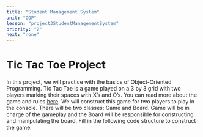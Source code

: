 ```yaml
---
title: "Student Management System"
unit: "OOP"
lesson: "project3StudentManagementSystem"
priority: "2"
next: "none"
---
```


# Tic Tac Toe Project

In this project, we will practice with the basics of Object-Oriented Programming. Tic Tac Toe is a game played on a 3 by 3 grid with two players marking their spaces with X’s and O’s. You can read more about the game and rules [here](https://en.wikipedia.org/wiki/Tic-tac-toe). We will construct this game for two players to play in the console. There will be two classes: Game and Board. Game will be in charge of the gameplay and the Board will be responsible for constructing and manipulating the board. Fill in the following code structure to construct the game.
